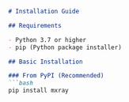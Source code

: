 ```markdown
# Installation Guide

## Requirements

- Python 3.7 or higher
- pip (Python package installer)

## Basic Installation

### From PyPI (Recommended)
```bash
pip install mxray
